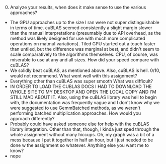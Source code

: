 0. Analyze your results, when does it make sense to use the various approaches?
 - The GPU approaches up to the size I ran were not super distinguishable in terms of time. cuBLAS seemed consistently a slight margin slower than the manual interpretations (presumably due to API overhead, as the method was likely designed for use with much more complicated operations on matmul variations). Tiled GPU started out a touch faster than untiled, but the difference was marginal at best, and didn't seem to scale comparatively to the algorithms themselves. CPU, of course, was miserable to use at any and all sizes.
How did your speed compare with cuBLAS?
 - We solidly beat cuBLAS, as mentioned above. Also, cuBLAS is hell. 0/10, would not recommend.
What went well with this assignment?
 - Everything other than cuBLAS was super smooth
What was difficult?
 - IN ORDER TO LOAD THE CUBLAS DOCS I HAD TO DOWNLOAD THE WHOLE SITE TO MY DESKTOP AND OPEN THE LOCAL COPY AND I'M STILL MAD ABOUT IT. Also, using the cuBLAS library was hell to begin with, the documentation was frequently vague and I don't know why we were suggested to use GemmBatched methods, as we weren't performing batched multiplication approaches.
How would you approach differently?
 - Probably could have asked someone else for help with the cuBLAS library integration. Other than that, though, I kinda just sped through the whole assignment without many hiccups. Oh, my graph was a bit of a mess because I put it together in half an hour, but I just needed to be done w the assignment so whatever.
Anything else you want me to know?
 - nope